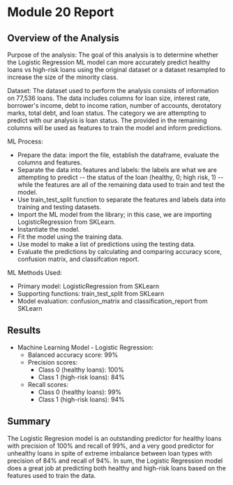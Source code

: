 # Module 20 Report

## Overview of the Analysis

Purpose of the analysis: 
The goal of this analysis is to determine whether the Logistic Regression ML model can more accurately predict healthy loans vs high-risk loans using the original dataset or a dataset resampled to increase the size of the minority class. 

Dataset:
The dataset used to perform the analysis consists of information on 77,536 loans. The data includes columns for loan size, interest rate, borrower's income, debt to income ration, number of accounts, derotatory marks, total debt, and loan status. The category we are attempting to predict with our analysis is loan status. The provided in the remaining columns will be used as features to train the model and inform predictions.

ML Process:
* Prepare the data: import the file, establish the dataframe, evaluate the columns and features.
* Separate the data into features and labels: the labels are what we are attempting to predict -- the status of the loan (healthy, 0; high risk, 1) -- while the features are all of the remaining data used to train and test the model.
* Use train_test_split function to separate the features and labels data into training and testing datasets.
* Import the ML model from the library; in this case, we are importing LogisticRegression from SKLearn.
* Instantiate the model.
* Fit the model using the training data.
* Use model to make a list of predictions using the testing data.
* Evaluate the predictions by calculating and comparing accuracy score, confusion matrix, and classifcation report.

ML Methods Used:
* Primary model: LogisticRegression from SKLearn
* Supporting functions: train_test_split from SKLearn
* Model evaluation: confusion_matrix and classification_report from SKLearn

## Results

* Machine Learning Model - Logistic Regression:
  * Balanced accuracy score: 99%
  * Precision scores:
    * Class 0 (healthy loans): 100%
    * Class 1 (high-risk loans): 84%
  * Recall scores:
    * Class 0 (healthy loans): 99%
    * Class 1 (high-risk loans): 94%

## Summary

The Logistic Regresion model is an outstanding predictor for healthy loans with precision of 100% and recall of 99%, and a very good predictor for unhealthy loans in spite of extreme imbalance between loan types with precision of 84% and recall of 94%. In sum, the Logistic Regression model does a great job at predicting both healthy and high-risk loans based on the features used to train the data.
